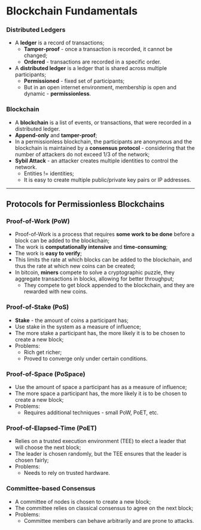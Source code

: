 # Blockchain Fundamentals

### Distributed Ledgers

* A **ledger** is a record of transactions;
  * **Tamper-proof** - once a transaction is recorded, it cannot be changed;
  * **Ordered** - transactions are recorded in a specific order.
* A **distributed ledger** is a ledger that is shared across multiple participants;
  * **Permissioned** - fixed set of participants;
  * But in an open internet environment, membership is open and dynamic - **permissionless**.

### Blockchain

* A **blockchain** is a list of events, or transactions, that were recorded in a distributed ledger. 
* **Append-only** and **tamper-proof**;
* In a permissionless blockchain, the participants are anonymous and the blockchain is maintained by a **consensus protocol** - considering that the number of attackers do not exceed 1/3 of the network;
* **Sybil Attack** - an attacker creates multiple identities to control the network.
  * Entities != identities;
  * It is easy to create multiple public/private key pairs or IP addresses.

---

## Protocols for Permissionless Blockchains

### Proof-of-Work (PoW)

* Proof-of-Work is a process that requires **some work to be done** before a block can be added to the blockchain;
* The work is **computationally intensive** and **time-consuming**;
* The work is **easy to verify**;
* This limits the rate at which blocks can be added to the blockchain, and thus the rate at which new coins can be created;
* In bitcoin, **miners** compete to solve a cryptographic puzzle, they aggregate transactions in blocks, allowing for better throughput;
  * They compete to get block appended to the blockchain, and they are rewarded with new coins.

### Proof-of-Stake (PoS)

* **Stake** - the amount of coins a participant has;
* Use stake in the system as a measure of influence;
* The more stake a participant has, the more likely it is to be chosen to create a new block;
* Problems:
  * Rich get richer;
  * Proved to converge only under certain conditions.

### Proof-of-Space (PoSpace)

* Use the amount of space a participant has as a measure of influence;
* The more space a participant has, the more likely it is to be chosen to create a new block;
* Problems:
  * Requires additional techniques - small PoW, PoET, etc.

### Proof-of-Elapsed-Time (PoET)

* Relies on a trusted execution environment (TEE) to elect a leader that will choose the next block;
* The leader is chosen randomly, but the TEE ensures that the leader is chosen fairly;
* Problems:
  * Needs to rely on trusted hardware.

### Committee-based Consensus

* A committee of nodes is chosen to create a new block;
* The committee relies on classical consensus to agree on the next block;
* Problems:
  * Committee members can behave arbitrarily and are prone to attacks.
